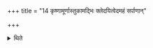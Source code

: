 +++
title = "14 कृष्णामूर्णास्तुकामद्भिः क्लेदयित्वेदमहं सर्पाणान्"

+++

<details><summary>थिते</summary>

कृष्णामूर्णास्तुकामद्भिः क्लेदयित्वेदमहं सर्पाणां दन्दशूकानां ग्रीवा उपग्रथ्नामीत्युपग्रथ्य तया सोमविक्रयिणं विध्यति सोमविक्रयिणि तम इति १४
</details>
